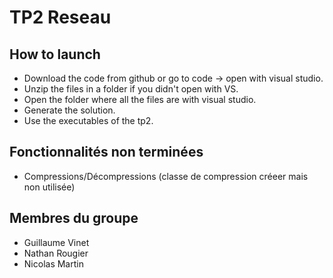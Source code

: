 # TP2 Reseau

## How to launch

* Download the code from github or go to code -> open with visual studio.
* Unzip the files in a folder if you didn't open with VS.
* Open the folder where all the files are with visual studio.
* Generate the solution.
* Use the executables of the tp2.

## Fonctionnalités non terminées

- Compressions/Décompressions (classe de compression créeer mais non utilisée)

## Membres du groupe

- Guillaume Vinet
- Nathan Rougier
- Nicolas Martin
